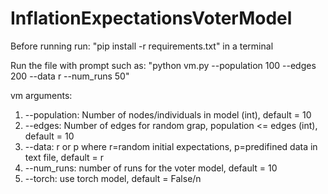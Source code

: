 # InflationExpectationsVoterModel

Before running run:
"pip install -r requirements.txt" in a terminal

Run the file with prompt such as: "python vm.py --population 100 --edges 200 --data r --num_runs 50"

vm arguments:

1. --population: Number of nodes/individuals in model (int), default = 10
2. --edges: Number of edges for random grap, population <= edges (int), default = 10
3. --data: r or p where r=random initial expectations, p=predifined data in text file, default = r
4. --num_runs: number of runs for the voter model, default = 10
5. --torch: use torch model, default = False/n
